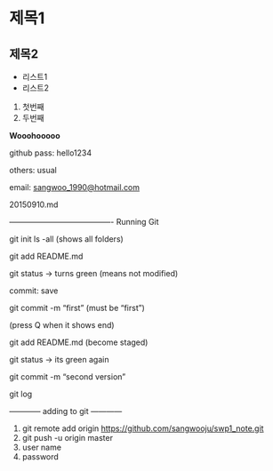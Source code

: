 # 제목1
## 제목2
- 리스트1
- 리스트2


1. 첫번째
2. 두번째


**Wooohooooo**

github pass: hello1234

others: usual

email: sangwoo_1990@hotmail.com

20150910.md

—————————————-
Running Git

git init
ls -all (shows all folders)


git add README.md

git status -> turns green (means not modified)

commit: save

git commit -m “first” (must be “first”)

(press Q when it shows end)

git add README.md (become staged)

git status -> its green again

git commit -m “second version”

git log

————
adding to git
————
1. git remote add origin https://github.com/sangwooju/swp1_note.git
2. git push -u origin master
3. user name
4. password
